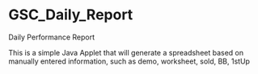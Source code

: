 # GSC_Daily_Report
Daily Performance Report 


This is a simple Java Applet that will generate a spreadsheet based on
manually entered information, such as demo, worksheet, sold, BB, 1stUp


